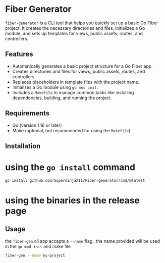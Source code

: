 # Fiber Generator

`fiber-generator` is a CLI tool that helps you quickly set up a basic Go Fiber project. It creates the necessary directories and files, initializes a Go module, and sets up templates for views, public assets, routes, and controllers.

## Features

- Automatically generates a basic project structure for a Go Fiber app.
- Creates directories and files for views, public assets, routes, and controllers.
- Replaces placeholders in template files with the project name.
- Initializes a Go module using `go mod init`.
- Includes a `Makefile` to manage common tasks like installing dependencies, building, and running the project.

## Requirements

- Go (version 1.16 or later)
- Make (optional, but recommended for using the `Makefile`)

## Installation

# using the `go install` command 

```bash
go install github.com/SuperninjaXII/Fiber-generator/cmd/@latest
```
# using the binaries in the release page

## Usage
the `fiber-gen` cli app accepts a `--name` flag . the name provided will be used in the `go mod init`
and make file
```bash
fiber-gen --name my-project
```
